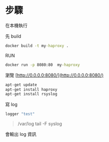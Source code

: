 # 步驟

在本機執行

先 build

```cmd
docker build -t my-haproxy .
```

RUN

```cmd
docker run -p 8080:80  my-haproxy
```

瀏覽 [http://0.0.0.0:8080/](http://0.0.0.0:8080/)

```cmd
apt-get update
apt-get install haproxy
apt-get install rsyslog
```

寫 log

```cmd
logger "test"
```

> /var/log tail -F syslog

會輸出 log 資訊
